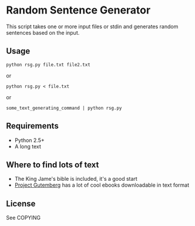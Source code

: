 # Random Sentence Generator

This script takes one or more input files or stdin and generates random sentences based on the input.

## Usage
```
python rsg.py file.txt file2.txt
```
or
```
python rsg.py < file.txt
```
or
```
some_text_generating_command | python rsg.py
```

## Requirements
* Python 2.5+
* A long text

## Where to find lots of text
* The King Jame's bible is included, it's a good start
* [Project Gutemberg](http://www.gutenberg.org/) has a lot of cool ebooks downloadable in text format

## License
See COPYING

